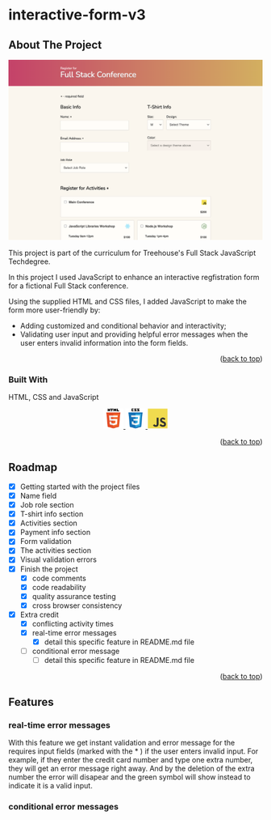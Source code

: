 # interactive-form-v3

<!-- ABOUT THE PROJECT -->
## About The Project

![Product screenshot](<Screenshot 2023-09-22 at 1.39.50 PM.png>)

This project is part of the curriculum for Treehouse's Full Stack JavaScript Techdegree.

In this project I used JavaScript to enhance an interactive regfistration form for a fictional Full Stack conference.

Using the supplied HTML and CSS files, I added JavaScript to make the form more user-friendly by:

* Adding customized and conditional behavior and interactivity;
* Validating user input and providing helpful error messages when the user enters invalid information into the form fields.


<p align="right">(<a href="#readme-top">back to top</a>)</p>


<!-- BUILT WITH -->
### Built With

HTML, CSS and JavaScript

<p align="center"> <a href="https://www.w3.org/html/" target="_blank" rel="noreferrer"> <img src="https://raw.githubusercontent.com/devicons/devicon/master/icons/html5/html5-original-wordmark.svg" alt="html5" width="40" height="40"/> </a> <a href="https://www.w3schools.com/css/" target="_blank" rel="noreferrer"> <img src="https://raw.githubusercontent.com/devicons/devicon/master/icons/css3/css3-original-wordmark.svg" alt="css3" width="40" height="40"/> </a> <a href="https://developer.mozilla.org/en-US/docs/Web/JavaScript" target="_blank" rel="noreferrer"> <img src="https://raw.githubusercontent.com/devicons/devicon/master/icons/javascript/javascript-original.svg" alt="javascript" width="40" height="40"/> </a></p>

<p align="right">(<a href="#readme-top">back to top</a>)</p>


<!-- ROADMAP -->
## Roadmap

- [x] Getting started with the project files
- [x] Name field
- [x] Job role section
- [x] T-shirt info section
- [x] Activities section
- [x] Payment info section
- [x] Form validation
- [x] The activities section
- [x] Visual validation errors
- [x] Finish the project
    - [x] code comments
    - [x] code readability
    - [x] quality assurance testing
    - [x] cross browser consistency
- [x] Extra credit
    - [x] conflicting activity times
    - [x] real-time error messages
        - [x] detail this specific feature in README.md file
    - [ ] conditional error message
        - [ ] detail this specific feature in README.md file

<p align="right">(<a href="#readme-top">back to top</a>)</p>


<!-- FEATURES -->
## Features

### real-time error messages
With this feature we get instant validation and error message for the requires input fields (marked with the * ) if the user enters invalid input.
For example, if they enter the credit card number and type one extra number, they will get an error message right away. And by the deletion of the extra number the error will disapear and the green symbol will show instead to indicate it is a valid input.

### conditional error messages

